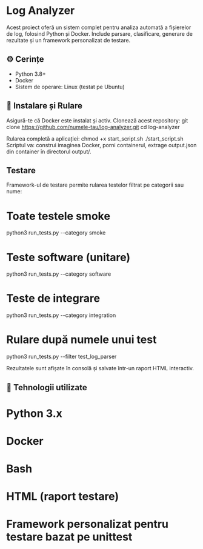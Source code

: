 # Log Analyzer

Acest proiect oferă un sistem complet pentru analiza automată a fișierelor de log, folosind Python și Docker. Include parsare, clasificare, generare de rezultate și un framework personalizat de testare.

## ⚙️ Cerințe

- Python 3.8+
- Docker
- Sistem de operare: Linux (testat pe Ubuntu)

## 🚀 Instalare și Rulare

Asigură-te că Docker este instalat și activ.
Clonează acest repository:
   git clone https://github.com/numele-tau/log-analyzer.git
   cd log-analyzer

Rularea completă a aplicației:
   chmod +x start_script.sh
   ./start_script.sh
Scriptul va: construi imaginea Docker, porni containerul, extrage output.json din container în directorul output/.


## Testare
Framework-ul de testare permite rularea testelor filtrat pe categorii sau nume:
# Toate testele smoke
python3 run_tests.py --category smoke

# Teste software (unitare)
python3 run_tests.py --category software

# Teste de integrare
python3 run_tests.py --category integration

# Rulare după numele unui test
python3 run_tests.py --filter test_log_parser

Rezultatele sunt afișate în consolă și salvate într-un raport HTML interactiv.

## 🧰 Tehnologii utilizate
# Python 3.x
# Docker
# Bash
# HTML (raport testare)
# Framework personalizat pentru testare bazat pe unittest

